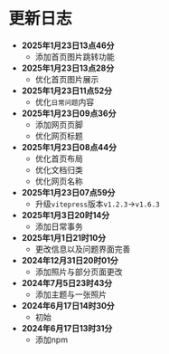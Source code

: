 # 更新日志

- **2025年1月23日13点46分**
    - 添加首页图片跳转功能
- **2025年1月23日13点28分**
    - 优化首页图片展示
- **2025年1月23日11点52分**
    - 优化`日常问题`内容
- **2025年1月23日09点36分**
    - 添加网页页脚
    - 优化网页标题
- **2025年1月23日08点44分**
    - 优化首页布局
    - 优化文档归类
    - 优化网页名称
- **2025年1月23日07点59分**
    - 升级`vitepress`版本`v1.2.3`->`v1.6.3`
- **2025年1月3日20时14分**
    - 添加日常事务
- **2025年1月1日21时10分**
    - 更改信息以及问题界面完善
- **2024年12月31日20时01分**
    - 添加照片与部分页面更改
- **2024年7月5日23时43分**
    - 添加主题与一张照片
- **2024年6月17日14时30分**
    - 初始 
- **2024年6月17日13时31分**
    - 添加npm